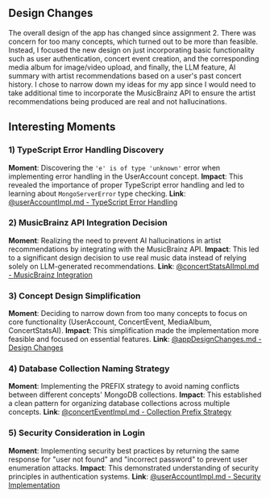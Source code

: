 ## Design Changes

The overall design of the app has changed since assignment 2. There was concern for too many concepts, which turned out to be more than feasible. Instead, I focused the new design on just incorporating basic functionality such as user authentication, concert event creation, and the corresponding media album for image/video upload, and finally, the LLM feature, AI summary with artist recommendations based on a user's past concert history. I chose to narrow down my ideas for my app since I would need to take additional time to incorporate the MusicBrainz API to ensure the artist recommendations being produced are real and not hallucinations.

## Interesting Moments

### 1) TypeScript Error Handling Discovery

**Moment**: Discovering the `'e' is of type 'unknown'` error when implementing error handling in the UserAccount concept.
**Impact**: This revealed the importance of proper TypeScript error handling and led to learning about `MongoServerError` type checking.
**Link**: [@userAccountImpl.md - TypeScript Error Handling](../design/brainstorming/userAccountImpl.md#question-i-am-getting-an-e-is-of-type-unknown-error-how-do-i-fix-this)

### 2) MusicBrainz API Integration Decision

**Moment**: Realizing the need to prevent AI hallucinations in artist recommendations by integrating with the MusicBrainz API.
**Impact**: This led to a significant design decision to use real music data instead of relying solely on LLM-generated recommendations.
**Link**: [@concertStatsAIImpl.md - MusicBrainz Integration](../design/brainstorming/concertStatsAIImpl.md#question-how-can-i-now-implement-this-concertevent-concept-based-on-the-venu-concept-deign-after-the-completion-of-the-mediaalbum-concept-i-also-want-to-use-this-api-from-the-web-httpsmusicbrainzorgdocmusicbrainz_api-to-provide-the-artist-suggestions-so-that-it-is-not-a-hallucination-how-can-i-incorporate-that)

### 3) Concept Design Simplification

**Moment**: Deciding to narrow down from too many concepts to focus on core functionality (UserAccount, ConcertEvent, MediaAlbum, ConcertStatsAI).
**Impact**: This simplification made the implementation more feasible and focused on essential features.
**Link**: [@appDesignChanges.md - Design Changes](../specs/appDesignChanges.md#design-changes)

### 4) Database Collection Naming Strategy

**Moment**: Implementing the PREFIX strategy to avoid naming conflicts between different concepts' MongoDB collections.
**Impact**: This established a clean pattern for organizing database collections across multiple concepts.
**Link**: [@concertEventImpl.md - Collection Prefix Strategy](../design/brainstorming/concertEventImpl.md#file-srcconcerteventconcerteventconceptts)

### 5) Security Consideration in Login

**Moment**: Implementing security best practices by returning the same response for "user not found" and "incorrect password" to prevent user enumeration attacks.
**Impact**: This demonstrated understanding of security principles in authentication systems.
**Link**: [@userAccountImpl.md - Security Implementation](../design/brainstorming/userAccountImpl.md#attempts-to-log-a-user-in-with-their-email-and-password)
